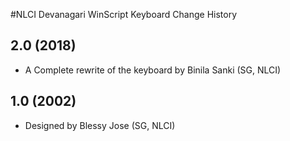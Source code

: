 #NLCI Devanagari WinScript Keyboard Change History

## 2.0 (2018)
* A Complete rewrite of the keyboard by Binila Sanki (SG, NLCI)

## 1.0 (2002)
* Designed by Blessy Jose (SG, NLCI)
